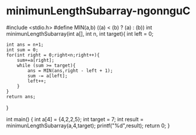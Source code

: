 # minimunLengthSubarray-ngonnguC
#include <stdio.h>
#define MIN(a,b) ((a) < (b) ? (a) : (b))
int minimunLengthSubarray(int a[], int n, int target){
    int left = 0;
    
    int ans = n+1;
    int sum = 0;
    for(int right = 0;right<n;right++){
        sum+=a[right];
        while (sum >= target){
            ans = MIN(ans,right - left + 1);
            sum -= a[left];
            left++;
        }
    }
    return ans;
}


int main() {
    int a[4] = {4,2,2,5};
    int target = 7;
    int result = minimunLengthSubarray(a,4,target);
    printf("%d",result);
    return 0;
}
